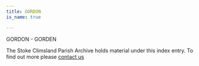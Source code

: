 ```yaml
---
title: GORDON
is_name: true

---
```


GORDON - GORDEN


The Stoke Climsland Parish Archive holds material under this index entry. To find out more please [contact us](/contact/)
